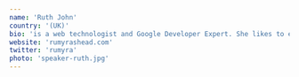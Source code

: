 ```yaml
---
name: 'Ruth John'
country: '(UK)'
bio: 'is a web technologist and Google Developer Expert. She likes to educate and inspire people with new web technologies. Her favourite things include interactive audio/visual installations and 80s cartoons, usually at the same time!'
website: 'rumyrashead.com'
twitter: 'rumyra'
photo: 'speaker-ruth.jpg'
---
```

